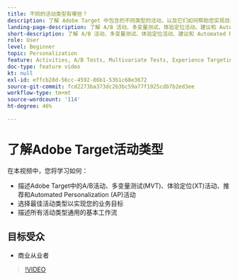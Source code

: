 ```yaml
---
title: 不同的活动类型有哪些？
description: 了解 Adobe Target 中包含的不同类型的活动，以及它们如何帮助您实现目标。
landing-page-description: 了解 A/B 活动、多变量测试、体验定位活动、建议和 Automated Personalization 活动的基础知识。
short-description: 了解 A/B 活动、多变量测试、体验定位活动、建议和 Automated Personalization 活动的基础知识。
role: User
level: Beginner
topic: Personalization
feature: Activities, A/B Tests, Multivariate Tests, Experience Targeting, Recommendations, Automated Personalization, Visual Experience Composer (VEC)
doc-type: feature video
kt: null
exl-id: effcb28d-56cc-4592-86b1-53b1c68e3672
source-git-commit: fcd2273ba373dc2b3bc59a77f1925cdb7b2ed3ee
workflow-type: tm+mt
source-wordcount: '114'
ht-degree: 46%

---
```


# 了解Adobe Target活动类型

在本视频中，您将学习如何：

* 描述Adobe Target中的A/B活动、多变量测试(MVT)、体验定位(XT)活动、推荐和Automated Personalization (AP)活动
* 选择最佳活动类型以实现您的业务目标
* 描述所有活动类型通用的基本工作流

## 目标受众

* 商业从业者

>[!VIDEO](https://video.tv.adobe.com/v/30323/?quality=12&captions=chi_hans)
